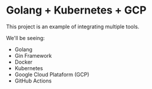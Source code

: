 # Golang + Kubernetes + GCP

This project is an example of integrating multiple tools.

We'll be seeing:

- Golang
- Gin Framework
- Docker
- Kubernetes
- Google Cloud Plataform (GCP)
- GitHub Actions


